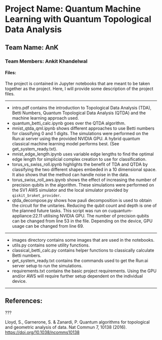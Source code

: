 # Project Name: Quantum Machine Learning with Quantum Topological Data Analysis

## Team Name: AnK
### Team Members: Ankit Khandelwal

#### Files:
The project is contained in Jupyter notebooks that are meant to be taken together as the project.
Here, I will provide some description of the project files.
***
* intro.pdf contains the introduction to Topological Data Analysis (TDA), Betti Numbers, Quantum Topological Data Analysis (QTDA) and the machine learning approach used.
* quantum_betti_calc.ipynb goes over the QTDA algorithm.
* mnist_qtda_qml.ipynb shows different approaches to use Betti numbers for classifying 0 and 1 digits. The simulations were performed on the Run:ai server using the provided NVIDIA GPU. A hybrid quantum classical machine learning model performs best. (See get_system_ready.txt).
* mnist_edge_length.ipynb uses variable edge lengths to find the optimal edge length for simplicial complex creation to use for classification.
* torus_vs_swiss_roll.ipynb highlights the benefit of TDA and QTDA by classifying the two different shapes embeded in a 10 dimensional space. It also shows that the method can handle noise in the data.
* torus_swiss_roll_aws.ipynb shows the effect of increasing the number of precision qubits in the algorithm. These simulations were performed on the SV1 AWS simulator and the local simulator provided by `qiskit_braket_provider`.
* qtda_decompose.py shows how pauli decomposition is used to obtain the circuit for the unitaries. Reducing the qubit count and depth is one of the planned future tasks. This script was run on cuquantum-appliance:22.11 utilising NVIDIA GPU. The number of precision qubits can be changed from line 53 in the file. Depending on the device, GPU usage can be changed from line 69.

***
* images directory contains some images that are used in the notebooks.
* utils.py contains some utility functions.
* classical_betti_calc.py contains helper functions to classically calculate Betti numbers.
* get_system_ready.txt contains the commands used to get the Run:ai server setup to run the simulations.
* requirements.txt contains the basic project requirements. Using the GPU and/or AWS will require further setup dependent on the individual device.
***

## References:
???

Lloyd, S., Garnerone, S. & Zanardi, P. Quantum algorithms for topological and geometric analysis of data. Nat Commun 7, 10138 (2016). https://doi.org/10.1038/ncomms10138
